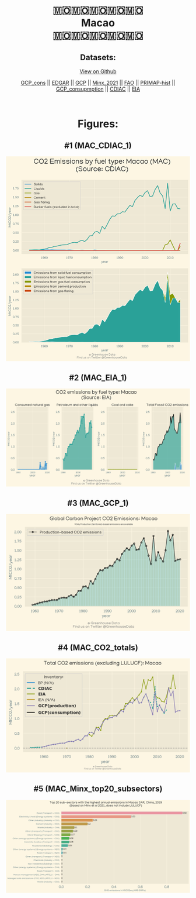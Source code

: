 
<center>
<h1 align="center">
🇲🇴🇲🇴🇲🇴🇲🇴🇲🇴
<br>
Macao
<br>
🇲🇴🇲🇴🇲🇴🇲🇴🇲🇴
</h1>
<h2>Datasets:</h2>
<p><a href="https://github.com/dquintani/Greenhouse-Data/tree/master/country_data/MAC_Macao/data">View on Github</a>
<br></p><p><a href="data/MAC_GCP_cons.csv">GCP_cons</a> || <a href="data/MAC_EDGAR.csv">EDGAR</a> || <a href="data/MAC_GCP.csv">GCP</a> || <a href="data/MAC_Minx_2021.csv">Minx_2021</a> || <a href="data/MAC_FAO.csv">FAO</a> || <a href="data/MAC_PRIMAP-hist.csv">PRIMAP-hist</a> || <a href="data/MAC_GCP_consupmption.csv">GCP_consupmption</a> || <a href="data/MAC_CDIAC.csv">CDIAC</a> || <a href="data/MAC_EIA.csv">EIA</a></p><p><br></p>
<h1>Figures:</h1><h2>#1 (MAC_CDIAC_1)</h2>
<p><img alt="" src="figures/MAC_CDIAC_1.png" /></p><h2>#2 (MAC_EIA_1)</h2>
<p><img alt="" src="figures/MAC_EIA_1.png" /></p><h2>#3 (MAC_GCP_1)</h2>
<p><img alt="" src="figures/MAC_GCP_1.png" /></p><h2>#4 (MAC_CO2_totals)</h2>
<p><img alt="" src="figures/MAC_CO2_totals.png" /></p><h2>#5 (MAC_Minx_top20_subsectors)</h2>
<p><img alt="" src="figures/MAC_Minx_top20_subsectors.png" /></p>